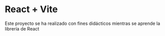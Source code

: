 # React + Vite

Este proyecto se ha realizado con fines didácticos mientras se aprende la librería de React